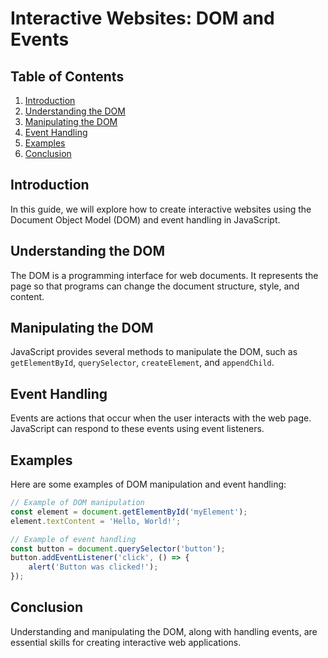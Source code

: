 # Interactive Websites: DOM and Events

## Table of Contents
1. [Introduction](#introduction)
2. [Understanding the DOM](#understanding-the-dom)
3. [Manipulating the DOM](#manipulating-the-dom)
4. [Event Handling](#event-handling)
5. [Examples](#examples)
6. [Conclusion](#conclusion)

## Introduction
In this guide, we will explore how to create interactive websites using the Document Object Model (DOM) and event handling in JavaScript.

## Understanding the DOM
The DOM is a programming interface for web documents. It represents the page so that programs can change the document structure, style, and content.

## Manipulating the DOM
JavaScript provides several methods to manipulate the DOM, such as `getElementById`, `querySelector`, `createElement`, and `appendChild`.

## Event Handling
Events are actions that occur when the user interacts with the web page. JavaScript can respond to these events using event listeners.

## Examples
Here are some examples of DOM manipulation and event handling:

```javascript
// Example of DOM manipulation
const element = document.getElementById('myElement');
element.textContent = 'Hello, World!';

// Example of event handling
const button = document.querySelector('button');
button.addEventListener('click', () => {
    alert('Button was clicked!');
});
```

## Conclusion
Understanding and manipulating the DOM, along with handling events, are essential skills for creating interactive web applications.
